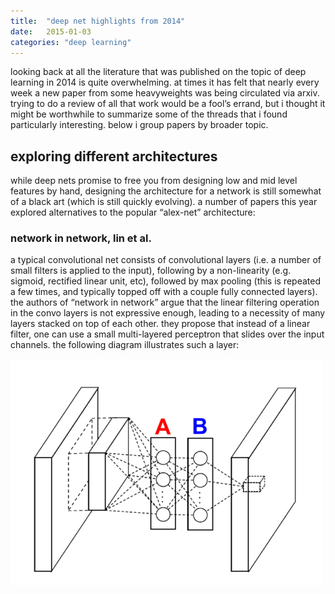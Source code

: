 ```yaml
---
title:  "deep net highlights from 2014"
date:   2015-01-03
categories: "deep learning"
---
```



looking back at all the literature that was published on the topic of deep learning in 2014 is quite overwhelming.  at times it has felt that nearly every week a new paper from some heavyweights was being circulated via arxiv.  trying to do a review of all that work would be a fool’s errand, but i thought it might be worthwhile to summarize some of the threads that i found particularly interesting.  below i group papers by broader topic.

## exploring different architectures

while deep nets promise to free you from designing low and mid level features by hand, designing the architecture for a network is still somewhat of a black art (which is still quickly evolving).  a number of papers this year explored alternatives to the popular “alex-net” architecture:

### network in network, lin et al.

a typical convolutional net consists of convolutional layers (i.e. a number of small filters is applied to the input), following by a non-linearity (e.g. sigmoid, rectified linear unit, etc), followed by max pooling (this is repeated a few times, and typically topped off with a couple fully connected layers).  the authors of “network in network” argue that the linear filtering operation in the convo layers is not expressive enough, leading to a necessity of many layers stacked on top of each other.  they propose that instead of a linear filter, one can use a small multi-layered perceptron that slides over the input channels.  the following diagram illustrates such a layer:

![My helpful screenshot](/assets/posts/dl-2014/network_in_network.png)
